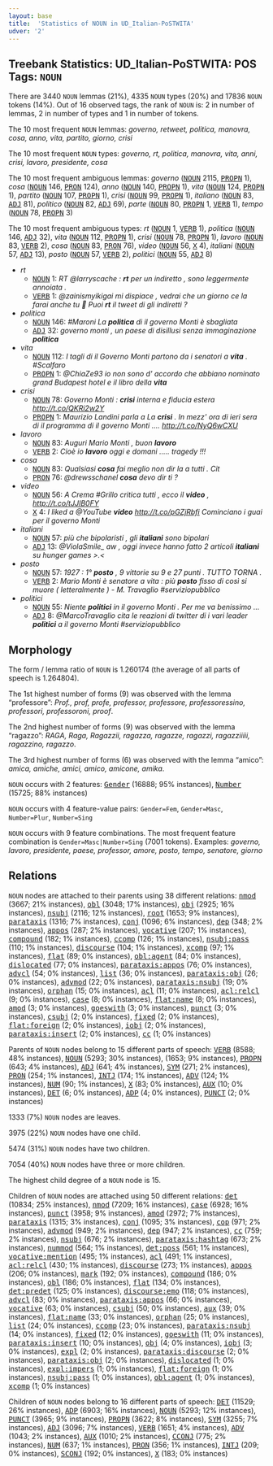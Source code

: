```yaml
---
layout: base
title:  'Statistics of NOUN in UD_Italian-PoSTWITA'
udver: '2'
---
```


## Treebank Statistics: UD_Italian-PoSTWITA: POS Tags: `NOUN`

There are 3440 `NOUN` lemmas (21%), 4335 `NOUN` types (20%) and 17836 `NOUN` tokens (14%).
Out of 16 observed tags, the rank of `NOUN` is: 2 in number of lemmas, 2 in number of types and 1 in number of tokens.

The 10 most frequent `NOUN` lemmas: <em>governo, retweet, politica, manovra, cosa, anno, vita, partito, giorno, crisi</em>

The 10 most frequent `NOUN` types:  <em>governo, rt, politica, manovra, vita, anni, crisi, lavoro, presidente, cosa</em>

The 10 most frequent ambiguous lemmas: <em>governo</em> (<tt><a href="it_postwita-pos-NOUN.html">NOUN</a></tt> 2115, <tt><a href="it_postwita-pos-PROPN.html">PROPN</a></tt> 1), <em>cosa</em> (<tt><a href="it_postwita-pos-NOUN.html">NOUN</a></tt> 146, <tt><a href="it_postwita-pos-PRON.html">PRON</a></tt> 124), <em>anno</em> (<tt><a href="it_postwita-pos-NOUN.html">NOUN</a></tt> 140, <tt><a href="it_postwita-pos-PROPN.html">PROPN</a></tt> 1), <em>vita</em> (<tt><a href="it_postwita-pos-NOUN.html">NOUN</a></tt> 124, <tt><a href="it_postwita-pos-PROPN.html">PROPN</a></tt> 1), <em>partito</em> (<tt><a href="it_postwita-pos-NOUN.html">NOUN</a></tt> 107, <tt><a href="it_postwita-pos-PROPN.html">PROPN</a></tt> 1), <em>crisi</em> (<tt><a href="it_postwita-pos-NOUN.html">NOUN</a></tt> 99, <tt><a href="it_postwita-pos-PROPN.html">PROPN</a></tt> 1), <em>italiano</em> (<tt><a href="it_postwita-pos-NOUN.html">NOUN</a></tt> 83, <tt><a href="it_postwita-pos-ADJ.html">ADJ</a></tt> 81), <em>politico</em> (<tt><a href="it_postwita-pos-NOUN.html">NOUN</a></tt> 82, <tt><a href="it_postwita-pos-ADJ.html">ADJ</a></tt> 69), <em>parte</em> (<tt><a href="it_postwita-pos-NOUN.html">NOUN</a></tt> 80, <tt><a href="it_postwita-pos-PROPN.html">PROPN</a></tt> 1, <tt><a href="it_postwita-pos-VERB.html">VERB</a></tt> 1), <em>tempo</em> (<tt><a href="it_postwita-pos-NOUN.html">NOUN</a></tt> 78, <tt><a href="it_postwita-pos-PROPN.html">PROPN</a></tt> 3)

The 10 most frequent ambiguous types:  <em>rt</em> (<tt><a href="it_postwita-pos-NOUN.html">NOUN</a></tt> 1, <tt><a href="it_postwita-pos-VERB.html">VERB</a></tt> 1), <em>politica</em> (<tt><a href="it_postwita-pos-NOUN.html">NOUN</a></tt> 146, <tt><a href="it_postwita-pos-ADJ.html">ADJ</a></tt> 32), <em>vita</em> (<tt><a href="it_postwita-pos-NOUN.html">NOUN</a></tt> 112, <tt><a href="it_postwita-pos-PROPN.html">PROPN</a></tt> 1), <em>crisi</em> (<tt><a href="it_postwita-pos-NOUN.html">NOUN</a></tt> 78, <tt><a href="it_postwita-pos-PROPN.html">PROPN</a></tt> 1), <em>lavoro</em> (<tt><a href="it_postwita-pos-NOUN.html">NOUN</a></tt> 83, <tt><a href="it_postwita-pos-VERB.html">VERB</a></tt> 2), <em>cosa</em> (<tt><a href="it_postwita-pos-NOUN.html">NOUN</a></tt> 83, <tt><a href="it_postwita-pos-PRON.html">PRON</a></tt> 76), <em>video</em> (<tt><a href="it_postwita-pos-NOUN.html">NOUN</a></tt> 56, <tt><a href="it_postwita-pos-X.html">X</a></tt> 4), <em>italiani</em> (<tt><a href="it_postwita-pos-NOUN.html">NOUN</a></tt> 57, <tt><a href="it_postwita-pos-ADJ.html">ADJ</a></tt> 13), <em>posto</em> (<tt><a href="it_postwita-pos-NOUN.html">NOUN</a></tt> 57, <tt><a href="it_postwita-pos-VERB.html">VERB</a></tt> 2), <em>politici</em> (<tt><a href="it_postwita-pos-NOUN.html">NOUN</a></tt> 55, <tt><a href="it_postwita-pos-ADJ.html">ADJ</a></tt> 8)


* <em>rt</em>
  * <tt><a href="it_postwita-pos-NOUN.html">NOUN</a></tt> 1: <em>RT @larryscache : <b>rt</b> per un indiretto , sono leggermente annoiata .</em>
  * <tt><a href="it_postwita-pos-VERB.html">VERB</a></tt> 1: <em>@zainismyikigai mi dispiace , vedrai che un giorno ce la farai anche tu 💋 Puoi <b>rt</b> il tweet di gli indiretti ?</em>
* <em>politica</em>
  * <tt><a href="it_postwita-pos-NOUN.html">NOUN</a></tt> 146: <em>#Maroni La <b>politica</b> di il governo Monti è sbagliata</em>
  * <tt><a href="it_postwita-pos-ADJ.html">ADJ</a></tt> 32: <em>governo monti , un paese di disillusi senza immaginazione <b>politica</b></em>
* <em>vita</em>
  * <tt><a href="it_postwita-pos-NOUN.html">NOUN</a></tt> 112: <em>I tagli di il Governo Monti partono da i senatori a <b>vita</b> . #Scalfaro</em>
  * <tt><a href="it_postwita-pos-PROPN.html">PROPN</a></tt> 1: <em>@ChiaZe93 io non sono d' accordo che abbiano nominato grand Budapest hotel e il libro della <b>vita</b></em>
* <em>crisi</em>
  * <tt><a href="it_postwita-pos-NOUN.html">NOUN</a></tt> 78: <em>Governo Monti : <b>crisi</b> interna e fiducia estera http://t.co/QKRi2w2Y</em>
  * <tt><a href="it_postwita-pos-PROPN.html">PROPN</a></tt> 1: <em>Maurizio Landini parla a La <b>crisi</b> . In mezz' ora di ieri sera di il programma di il governo Monti .... http://t.co/NyQ6wCXU</em>
* <em>lavoro</em>
  * <tt><a href="it_postwita-pos-NOUN.html">NOUN</a></tt> 83: <em>Auguri Mario Monti , buon <b>lavoro</b></em>
  * <tt><a href="it_postwita-pos-VERB.html">VERB</a></tt> 2: <em>Cioè io <b>lavoro</b> oggi e domani ..... tragedy !!!</em>
* <em>cosa</em>
  * <tt><a href="it_postwita-pos-NOUN.html">NOUN</a></tt> 83: <em>Qualsiasi <b>cosa</b> fai meglio non dir la a tutti . Cit</em>
  * <tt><a href="it_postwita-pos-PRON.html">PRON</a></tt> 76: <em>@drewsschanel <b>cosa</b> devo dir ti ?</em>
* <em>video</em>
  * <tt><a href="it_postwita-pos-NOUN.html">NOUN</a></tt> 56: <em>A Crema #Grillo critica tutti , ecco il <b>video</b> , http://t.co/tJJIB0FY</em>
  * <tt><a href="it_postwita-pos-X.html">X</a></tt> 4: <em>I liked a @YouTube <b>video</b> http://t.co/pGZjRbfi Cominciano i guai per il governo Monti</em>
* <em>italiani</em>
  * <tt><a href="it_postwita-pos-NOUN.html">NOUN</a></tt> 57: <em>più che bipolaristi , gli <b>italiani</b> sono bipolari</em>
  * <tt><a href="it_postwita-pos-ADJ.html">ADJ</a></tt> 13: <em>@ViolaSmile_ aw , oggi invece hanno fatto 2 articoli <b>italiani</b> su hunger games >.<</em>
* <em>posto</em>
  * <tt><a href="it_postwita-pos-NOUN.html">NOUN</a></tt> 57: <em>1927 : 1° <b>posto</b> , 9 vittorie su 9 e 27 punti . TUTTO TORNA .</em>
  * <tt><a href="it_postwita-pos-VERB.html">VERB</a></tt> 2: <em>Mario Monti è senatore a vita : più <b>posto</b> fisso di così si muore ( letteralmente ) - M. Travaglio #serviziopubblico</em>
* <em>politici</em>
  * <tt><a href="it_postwita-pos-NOUN.html">NOUN</a></tt> 55: <em>Niente <b>politici</b> in il governo Monti . Per me va benissimo ...</em>
  * <tt><a href="it_postwita-pos-ADJ.html">ADJ</a></tt> 8: <em>@MarcoTravaglio cita le reazioni di twitter di i vari leader <b>politici</b> a il governo Monti #serviziopubblico</em>

## Morphology

The form / lemma ratio of `NOUN` is 1.260174 (the average of all parts of speech is 1.264804).

The 1st highest number of forms (9) was observed with the lemma “professore”: <em>Prof., prof, profe, professor, professore, professoressino, professori, professoroni, proof</em>.

The 2nd highest number of forms (9) was observed with the lemma “ragazzo”: <em>RAGA, Raga, Ragazzii, ragazza, ragazze, ragazzi, ragazziiiii, ragazzino, ragazzo</em>.

The 3rd highest number of forms (6) was observed with the lemma “amico”: <em>amica, amiche, amici, amico, amicone, amika</em>.

`NOUN` occurs with 2 features: <tt><a href="it_postwita-feat-Gender.html">Gender</a></tt> (16888; 95% instances), <tt><a href="it_postwita-feat-Number.html">Number</a></tt> (15725; 88% instances)

`NOUN` occurs with 4 feature-value pairs: `Gender=Fem`, `Gender=Masc`, `Number=Plur`, `Number=Sing`

`NOUN` occurs with 9 feature combinations.
The most frequent feature combination is `Gender=Masc|Number=Sing` (7001 tokens).
Examples: <em>governo, lavoro, presidente, paese, professor, amore, posto, tempo, senatore, giorno</em>


## Relations

`NOUN` nodes are attached to their parents using 38 different relations: <tt><a href="it_postwita-dep-nmod.html">nmod</a></tt> (3667; 21% instances), <tt><a href="it_postwita-dep-obl.html">obl</a></tt> (3048; 17% instances), <tt><a href="it_postwita-dep-obj.html">obj</a></tt> (2925; 16% instances), <tt><a href="it_postwita-dep-nsubj.html">nsubj</a></tt> (2116; 12% instances), <tt><a href="it_postwita-dep-root.html">root</a></tt> (1653; 9% instances), <tt><a href="it_postwita-dep-parataxis.html">parataxis</a></tt> (1316; 7% instances), <tt><a href="it_postwita-dep-conj.html">conj</a></tt> (1096; 6% instances), <tt><a href="it_postwita-dep-dep.html">dep</a></tt> (348; 2% instances), <tt><a href="it_postwita-dep-appos.html">appos</a></tt> (287; 2% instances), <tt><a href="it_postwita-dep-vocative.html">vocative</a></tt> (207; 1% instances), <tt><a href="it_postwita-dep-compound.html">compound</a></tt> (182; 1% instances), <tt><a href="it_postwita-dep-ccomp.html">ccomp</a></tt> (126; 1% instances), <tt><a href="it_postwita-dep-nsubj-pass.html">nsubj:pass</a></tt> (110; 1% instances), <tt><a href="it_postwita-dep-discourse.html">discourse</a></tt> (104; 1% instances), <tt><a href="it_postwita-dep-xcomp.html">xcomp</a></tt> (97; 1% instances), <tt><a href="it_postwita-dep-flat.html">flat</a></tt> (89; 0% instances), <tt><a href="it_postwita-dep-obl-agent.html">obl:agent</a></tt> (84; 0% instances), <tt><a href="it_postwita-dep-dislocated.html">dislocated</a></tt> (77; 0% instances), <tt><a href="it_postwita-dep-parataxis-appos.html">parataxis:appos</a></tt> (76; 0% instances), <tt><a href="it_postwita-dep-advcl.html">advcl</a></tt> (54; 0% instances), <tt><a href="it_postwita-dep-list.html">list</a></tt> (36; 0% instances), <tt><a href="it_postwita-dep-parataxis-obj.html">parataxis:obj</a></tt> (26; 0% instances), <tt><a href="it_postwita-dep-advmod.html">advmod</a></tt> (22; 0% instances), <tt><a href="it_postwita-dep-parataxis-nsubj.html">parataxis:nsubj</a></tt> (19; 0% instances), <tt><a href="it_postwita-dep-orphan.html">orphan</a></tt> (15; 0% instances), <tt><a href="it_postwita-dep-acl.html">acl</a></tt> (11; 0% instances), <tt><a href="it_postwita-dep-acl-relcl.html">acl:relcl</a></tt> (9; 0% instances), <tt><a href="it_postwita-dep-case.html">case</a></tt> (8; 0% instances), <tt><a href="it_postwita-dep-flat-name.html">flat:name</a></tt> (8; 0% instances), <tt><a href="it_postwita-dep-amod.html">amod</a></tt> (3; 0% instances), <tt><a href="it_postwita-dep-goeswith.html">goeswith</a></tt> (3; 0% instances), <tt><a href="it_postwita-dep-punct.html">punct</a></tt> (3; 0% instances), <tt><a href="it_postwita-dep-csubj.html">csubj</a></tt> (2; 0% instances), <tt><a href="it_postwita-dep-fixed.html">fixed</a></tt> (2; 0% instances), <tt><a href="it_postwita-dep-flat-foreign.html">flat:foreign</a></tt> (2; 0% instances), <tt><a href="it_postwita-dep-iobj.html">iobj</a></tt> (2; 0% instances), <tt><a href="it_postwita-dep-parataxis-insert.html">parataxis:insert</a></tt> (2; 0% instances), <tt><a href="it_postwita-dep-cc.html">cc</a></tt> (1; 0% instances)

Parents of `NOUN` nodes belong to 15 different parts of speech: <tt><a href="it_postwita-pos-VERB.html">VERB</a></tt> (8588; 48% instances), <tt><a href="it_postwita-pos-NOUN.html">NOUN</a></tt> (5293; 30% instances),  (1653; 9% instances), <tt><a href="it_postwita-pos-PROPN.html">PROPN</a></tt> (643; 4% instances), <tt><a href="it_postwita-pos-ADJ.html">ADJ</a></tt> (641; 4% instances), <tt><a href="it_postwita-pos-SYM.html">SYM</a></tt> (271; 2% instances), <tt><a href="it_postwita-pos-PRON.html">PRON</a></tt> (254; 1% instances), <tt><a href="it_postwita-pos-INTJ.html">INTJ</a></tt> (174; 1% instances), <tt><a href="it_postwita-pos-ADV.html">ADV</a></tt> (124; 1% instances), <tt><a href="it_postwita-pos-NUM.html">NUM</a></tt> (90; 1% instances), <tt><a href="it_postwita-pos-X.html">X</a></tt> (83; 0% instances), <tt><a href="it_postwita-pos-AUX.html">AUX</a></tt> (10; 0% instances), <tt><a href="it_postwita-pos-DET.html">DET</a></tt> (6; 0% instances), <tt><a href="it_postwita-pos-ADP.html">ADP</a></tt> (4; 0% instances), <tt><a href="it_postwita-pos-PUNCT.html">PUNCT</a></tt> (2; 0% instances)

1333 (7%) `NOUN` nodes are leaves.

3975 (22%) `NOUN` nodes have one child.

5474 (31%) `NOUN` nodes have two children.

7054 (40%) `NOUN` nodes have three or more children.

The highest child degree of a `NOUN` node is 15.

Children of `NOUN` nodes are attached using 50 different relations: <tt><a href="it_postwita-dep-det.html">det</a></tt> (10834; 25% instances), <tt><a href="it_postwita-dep-nmod.html">nmod</a></tt> (7209; 16% instances), <tt><a href="it_postwita-dep-case.html">case</a></tt> (6928; 16% instances), <tt><a href="it_postwita-dep-punct.html">punct</a></tt> (3958; 9% instances), <tt><a href="it_postwita-dep-amod.html">amod</a></tt> (2972; 7% instances), <tt><a href="it_postwita-dep-parataxis.html">parataxis</a></tt> (1315; 3% instances), <tt><a href="it_postwita-dep-conj.html">conj</a></tt> (1095; 3% instances), <tt><a href="it_postwita-dep-cop.html">cop</a></tt> (971; 2% instances), <tt><a href="it_postwita-dep-advmod.html">advmod</a></tt> (949; 2% instances), <tt><a href="it_postwita-dep-dep.html">dep</a></tt> (947; 2% instances), <tt><a href="it_postwita-dep-cc.html">cc</a></tt> (759; 2% instances), <tt><a href="it_postwita-dep-nsubj.html">nsubj</a></tt> (676; 2% instances), <tt><a href="it_postwita-dep-parataxis-hashtag.html">parataxis:hashtag</a></tt> (673; 2% instances), <tt><a href="it_postwita-dep-nummod.html">nummod</a></tt> (564; 1% instances), <tt><a href="it_postwita-dep-det-poss.html">det:poss</a></tt> (561; 1% instances), <tt><a href="it_postwita-dep-vocative-mention.html">vocative:mention</a></tt> (495; 1% instances), <tt><a href="it_postwita-dep-acl.html">acl</a></tt> (491; 1% instances), <tt><a href="it_postwita-dep-acl-relcl.html">acl:relcl</a></tt> (430; 1% instances), <tt><a href="it_postwita-dep-discourse.html">discourse</a></tt> (273; 1% instances), <tt><a href="it_postwita-dep-appos.html">appos</a></tt> (206; 0% instances), <tt><a href="it_postwita-dep-mark.html">mark</a></tt> (192; 0% instances), <tt><a href="it_postwita-dep-compound.html">compound</a></tt> (186; 0% instances), <tt><a href="it_postwita-dep-obl.html">obl</a></tt> (186; 0% instances), <tt><a href="it_postwita-dep-flat.html">flat</a></tt> (134; 0% instances), <tt><a href="it_postwita-dep-det-predet.html">det:predet</a></tt> (125; 0% instances), <tt><a href="it_postwita-dep-discourse-emo.html">discourse:emo</a></tt> (118; 0% instances), <tt><a href="it_postwita-dep-advcl.html">advcl</a></tt> (83; 0% instances), <tt><a href="it_postwita-dep-parataxis-appos.html">parataxis:appos</a></tt> (66; 0% instances), <tt><a href="it_postwita-dep-vocative.html">vocative</a></tt> (63; 0% instances), <tt><a href="it_postwita-dep-csubj.html">csubj</a></tt> (50; 0% instances), <tt><a href="it_postwita-dep-aux.html">aux</a></tt> (39; 0% instances), <tt><a href="it_postwita-dep-flat-name.html">flat:name</a></tt> (33; 0% instances), <tt><a href="it_postwita-dep-orphan.html">orphan</a></tt> (25; 0% instances), <tt><a href="it_postwita-dep-list.html">list</a></tt> (24; 0% instances), <tt><a href="it_postwita-dep-ccomp.html">ccomp</a></tt> (23; 0% instances), <tt><a href="it_postwita-dep-parataxis-nsubj.html">parataxis:nsubj</a></tt> (14; 0% instances), <tt><a href="it_postwita-dep-fixed.html">fixed</a></tt> (12; 0% instances), <tt><a href="it_postwita-dep-goeswith.html">goeswith</a></tt> (11; 0% instances), <tt><a href="it_postwita-dep-parataxis-insert.html">parataxis:insert</a></tt> (10; 0% instances), <tt><a href="it_postwita-dep-obj.html">obj</a></tt> (4; 0% instances), <tt><a href="it_postwita-dep-iobj.html">iobj</a></tt> (3; 0% instances), <tt><a href="it_postwita-dep-expl.html">expl</a></tt> (2; 0% instances), <tt><a href="it_postwita-dep-parataxis-discourse.html">parataxis:discourse</a></tt> (2; 0% instances), <tt><a href="it_postwita-dep-parataxis-obj.html">parataxis:obj</a></tt> (2; 0% instances), <tt><a href="it_postwita-dep-dislocated.html">dislocated</a></tt> (1; 0% instances), <tt><a href="it_postwita-dep-expl-impers.html">expl:impers</a></tt> (1; 0% instances), <tt><a href="it_postwita-dep-flat-foreign.html">flat:foreign</a></tt> (1; 0% instances), <tt><a href="it_postwita-dep-nsubj-pass.html">nsubj:pass</a></tt> (1; 0% instances), <tt><a href="it_postwita-dep-obl-agent.html">obl:agent</a></tt> (1; 0% instances), <tt><a href="it_postwita-dep-xcomp.html">xcomp</a></tt> (1; 0% instances)

Children of `NOUN` nodes belong to 16 different parts of speech: <tt><a href="it_postwita-pos-DET.html">DET</a></tt> (11529; 26% instances), <tt><a href="it_postwita-pos-ADP.html">ADP</a></tt> (6903; 16% instances), <tt><a href="it_postwita-pos-NOUN.html">NOUN</a></tt> (5293; 12% instances), <tt><a href="it_postwita-pos-PUNCT.html">PUNCT</a></tt> (3965; 9% instances), <tt><a href="it_postwita-pos-PROPN.html">PROPN</a></tt> (3622; 8% instances), <tt><a href="it_postwita-pos-SYM.html">SYM</a></tt> (3255; 7% instances), <tt><a href="it_postwita-pos-ADJ.html">ADJ</a></tt> (3096; 7% instances), <tt><a href="it_postwita-pos-VERB.html">VERB</a></tt> (1651; 4% instances), <tt><a href="it_postwita-pos-ADV.html">ADV</a></tt> (1043; 2% instances), <tt><a href="it_postwita-pos-AUX.html">AUX</a></tt> (1010; 2% instances), <tt><a href="it_postwita-pos-CCONJ.html">CCONJ</a></tt> (775; 2% instances), <tt><a href="it_postwita-pos-NUM.html">NUM</a></tt> (637; 1% instances), <tt><a href="it_postwita-pos-PRON.html">PRON</a></tt> (356; 1% instances), <tt><a href="it_postwita-pos-INTJ.html">INTJ</a></tt> (209; 0% instances), <tt><a href="it_postwita-pos-SCONJ.html">SCONJ</a></tt> (192; 0% instances), <tt><a href="it_postwita-pos-X.html">X</a></tt> (183; 0% instances)

